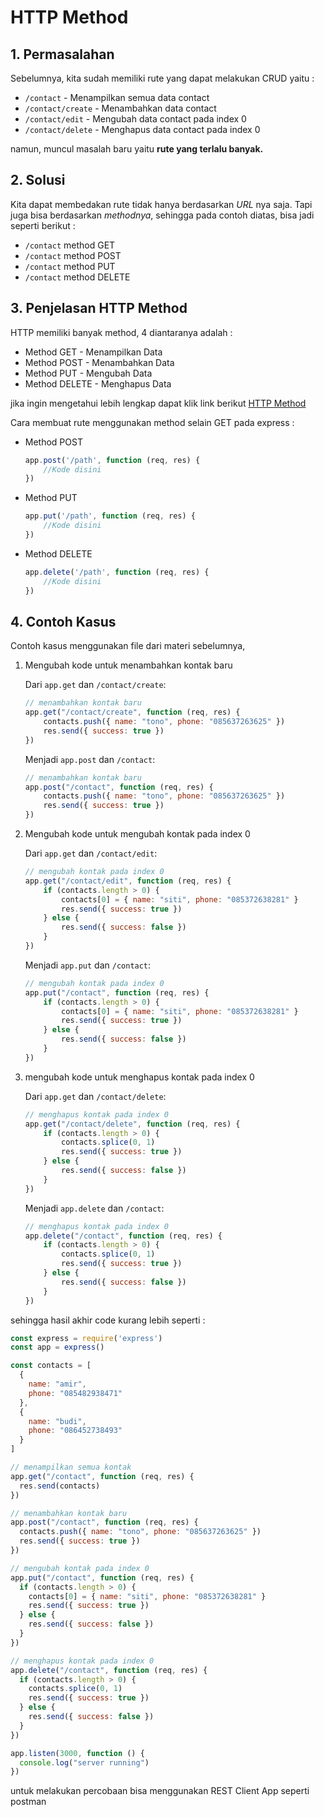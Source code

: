 # HTTP Method

## 1. Permasalahan

Sebelumnya, kita sudah memiliki rute yang dapat melakukan CRUD yaitu :

- `/contact` - Menampilkan semua data contact
- `/contact/create` - Menambahkan data contact
- `/contact/edit` - Mengubah data contact pada index 0
- `/contact/delete` - Menghapus data contact pada index 0

namun, muncul masalah baru yaitu **rute yang terlalu banyak.**

## 2. Solusi

Kita dapat membedakan rute tidak hanya berdasarkan *URL* nya saja. Tapi juga bisa berdasarkan *methodnya*, sehingga pada contoh diatas, bisa jadi seperti berikut :

- `/contact` method GET
- `/contact` method POST
- `/contact` method PUT
- `/contact` method DELETE

## 3. Penjelasan HTTP Method

HTTP memiliki banyak method, 4 diantaranya adalah :

- Method GET - Menampilkan Data
- Method POST - Menambahkan Data
- Method PUT - Mengubah Data
- Method DELETE - Menghapus Data

jika ingin mengetahui lebih lengkap dapat klik link berikut [HTTP Method](https://developer.mozilla.org/en-US/docs/Web/HTTP/Methods)

Cara membuat rute menggunakan method selain GET pada express :

- Method POST

  ```javascript
  app.post('/path', function (req, res) {
      //Kode disini
  })
  ```

- Method PUT
  
  ```javascript
  app.put('/path', function (req, res) {
      //Kode disini
  })
  ```

- Method DELETE
  
  ```javascript
  app.delete('/path', function (req, res) {
      //Kode disini
  })
  ```

## 4. Contoh Kasus

Contoh kasus menggunakan file dari materi sebelumnya,

1. Mengubah kode untuk menambahkan kontak baru

    Dari `app.get` dan `/contact/create`:

    ```javascript
    // menambahkan kontak baru
    app.get("/contact/create", function (req, res) {
        contacts.push({ name: "tono", phone: "085637263625" })
        res.send({ success: true })
    })
    ```

    Menjadi `app.post` dan `/contact`:

    ```javascript
    // menambahkan kontak baru
    app.post("/contact", function (req, res) {
        contacts.push({ name: "tono", phone: "085637263625" })
        res.send({ success: true })
    })
    ```

2. Mengubah kode untuk mengubah kontak pada index 0

    Dari `app.get` dan `/contact/edit`:

    ```javascript
    // mengubah kontak pada index 0
    app.get("/contact/edit", function (req, res) {
        if (contacts.length > 0) {
            contacts[0] = { name: "siti", phone: "085372638281" }
            res.send({ success: true })
        } else {
            res.send({ success: false })
        }
    })
    ```

    Menjadi `app.put` dan `/contact`:

    ```javascript
    // mengubah kontak pada index 0
    app.put("/contact", function (req, res) {
        if (contacts.length > 0) {
            contacts[0] = { name: "siti", phone: "085372638281" }
            res.send({ success: true })
        } else {
            res.send({ success: false })
        }
    })
    ```

3. mengubah kode untuk menghapus kontak pada index 0

    Dari `app.get` dan `/contact/delete`:

    ```javascript
    // menghapus kontak pada index 0
    app.get("/contact/delete", function (req, res) {
        if (contacts.length > 0) {
            contacts.splice(0, 1)
            res.send({ success: true })
        } else {
            res.send({ success: false })
        }
    })
    ```

    Menjadi `app.delete` dan `/contact`:

    ```javascript
    // menghapus kontak pada index 0
    app.delete("/contact", function (req, res) {
        if (contacts.length > 0) {
            contacts.splice(0, 1)
            res.send({ success: true })
        } else {
            res.send({ success: false })
        }
    })
    ```

sehingga hasil akhir code kurang lebih seperti :

```javascript
const express = require('express')
const app = express()

const contacts = [
  {
    name: "amir",
    phone: "085482938471"
  },
  {
    name: "budi",
    phone: "086452738493"
  }
]

// menampilkan semua kontak
app.get("/contact", function (req, res) {
  res.send(contacts)
})

// menambahkan kontak baru
app.post("/contact", function (req, res) {
  contacts.push({ name: "tono", phone: "085637263625" })
  res.send({ success: true })
})

// mengubah kontak pada index 0
app.put("/contact", function (req, res) {
  if (contacts.length > 0) {
    contacts[0] = { name: "siti", phone: "085372638281" }
    res.send({ success: true })
  } else {
    res.send({ success: false })
  }
})

// menghapus kontak pada index 0
app.delete("/contact", function (req, res) {
  if (contacts.length > 0) {
    contacts.splice(0, 1)
    res.send({ success: true })
  } else {
    res.send({ success: false })
  }
})

app.listen(3000, function () {
  console.log("server running")
})
```

untuk melakukan percobaan bisa menggunakan REST Client App seperti postman
